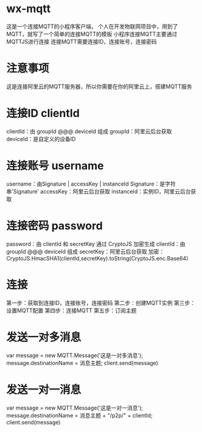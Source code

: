 # wx-mqtt
这是一个连接MQTT的小程序客户端，
个人在开发物联网项目中，用到了MQTT，就写了一个简单的连接MQTT的模板
小程序连接MQTT主要通过MQTTJS进行连接
连接MQTT需要连接ID，连接账号，连接密码

# 注意事项
这是连接阿里云的MQTT服务器，所以你需要在你的阿里云上，搭建MQTT服务

# 连接ID clientId
clientId：由 groupId @@@ deviceId 组成
groupId：阿里云后台获取
deviceId：是自定义的设备ID

# 连接账号 username
username：由Signature | accessKey | instanceId
Signature：是字符串'Signature'
accessKey：阿里云后台获取
instanceId：实例ID，阿里云后台获取

# 连接密码 password
password：由 clientId 和 secretKey 通过 CryptoJS 加密生成
clientId：由 groupId @@@ deviceId 组成
secretKey：阿里云后台获取
加密：CryptoJS.HmacSHA1(clientId,secretKey).toString(CryptoJS.enc.Base64) 

# 连接
第一步：获取到连接ID，连接账号，连接密码
第二步：创建MQTT实例
第三步：设置MQTT配置
第四步：连接MQTT
第五步：订阅主题

# 发送一对多消息
var message = new MQTT.Message('这是一对多消息');
message.destinationName = 消息主题;
client.send(message)

# 发送一对一消息
var message = new MQTT.Message('这是一对一消息');
message.destinationName = 消息主题 + "/p2p/" + clientId;
client.send(message)
